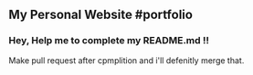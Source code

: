 ## My Personal Website #portfolio

### Hey, Help me to complete my README.md   !!
Make pull request after cpmplition and i'll defenitly merge that.
